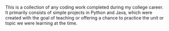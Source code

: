 This is a collection of any coding work completed during my college career. It primarily consists of simple projects in Python and Java, which were created with
the goal of teaching or offering a chance to practice the unit or topic we were learning at the time.
